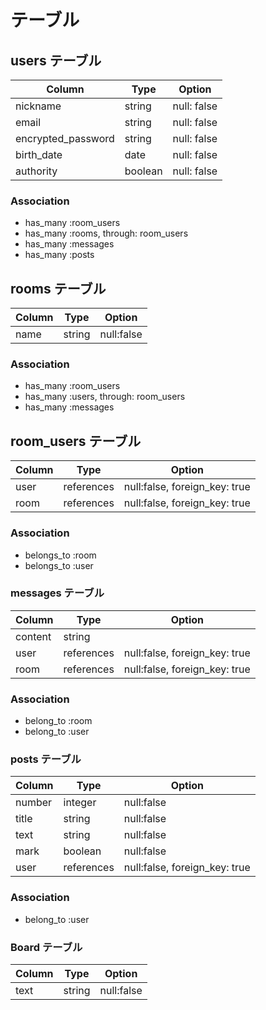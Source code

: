 # テーブル

## users テーブル

| Column             | Type    | Option      |
| ------------------ | ------- | ----------- |
| nickname           | string  | null: false |
| email              | string  | null: false |
| encrypted_password | string  | null: false |
| birth_date         | date    | null: false |
| authority          | boolean | null: false |

### Association

- has_many :room_users
- has_many :rooms, through: room_users
- has_many :messages
- has_many :posts

## rooms テーブル

| Column | Type   | Option       |
| ------ | ------ | ------------ |
| name   | string | null:false   |

### Association

- has_many :room_users
- has_many :users, through: room_users
- has_many :messages

## room_users テーブル

| Column | Type       | Option                        |
| ------ | ---------- | ----------------------------- |
| user   | references | null:false, foreign_key: true |
| room   | references | null:false, foreign_key: true |

### Association

- belongs_to :room
- belongs_to :user

### messages テーブル

| Column  | Type       | Option                        |
| ------- | ---------- | ----------------------------- |
| content | string     |                               |
| user    | references | null:false, foreign_key: true |
| room    | references | null:false, foreign_key: true |

### Association

- belong_to :room
- belong_to :user

### posts テーブル

| Column | Type       | Option                        |
| ------ | ---------- | ----------------------------- |
| number | integer    | null:false                    |
| title  | string     | null:false                    |
| text   | string     | null:false                    |
| mark   | boolean    | null:false                    |
| user   | references | null:false, foreign_key: true |

### Association

- belong_to :user

### Board テーブル

| Column | Type   | Option       |
| ------ | ------ | ------------ |
| text   | string | null:false   |

